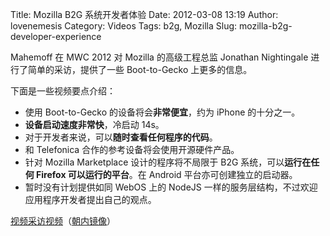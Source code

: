 Title: Mozilla B2G 系统开发者体验
Date: 2012-03-08 13:19
Author: lovenemesis
Category: Videos
Tags: b2g, Mozilla
Slug: mozilla-b2g-developer-experience

Mahemoff 在 MWC 2012 对 Mozilla 的高级工程总监 Jonathan Nightingale
进行了简单的采访，提供了一些 Boot-to-Gecko 上更多的信息。

下面是一些视频要点介绍：

-   使用 Boot-to-Gecko 的设备将会**非常便宜**，约为 iPhone 的十分之一。
-   **设备启动速度非常快**，冷启动 14s。
-   对于开发者来说，可以**随时查看任何程序的代码**。
-   和 Telefonica 合作的参考设备将会使用开源硬件产品。
-   针对 Mozilla Marketplace 设计的程序将不局限于 B2G
    系统，可以**运行在任何 Firefox 可以运行的平台**。在 Android
    平台亦可创建独立的启动器。
-   暂时没有计划提供如同 WebOS 上的 NodeJS
    一样的服务层结构，不过欢迎应用程序开发者提出自己的观点。

[视频采访视频](http://www.youtube.com/watch?v=zC8e-zXJ9OY&feature=player_embedded)（[朝内镜像](http://v.youku.com/v_show/id_XMzYyMjYyNjI0.html)）
